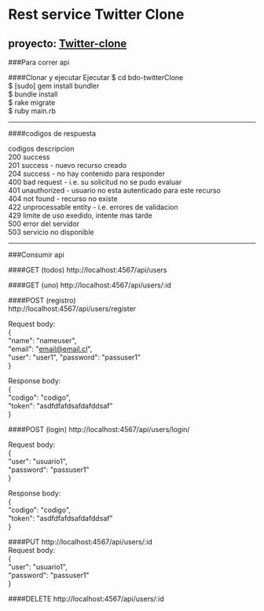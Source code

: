# Rest service Twitter Clone

proyecto: [Twitter-clone](https://github.com/bmonsalves/bdo-twitterClone)  
-------------------------------------
###Para correr api

####Clonar y ejecutar Ejecutar
$ cd bdo-twitterClone  
$ [sudo] gem install bundler  
$ bundle install  
$ rake migrate  
$ ruby main.rb  

------------------------------------
####codigos de respuesta

codigos 	descripcion  
200			success  
201			success - nuevo recurso creado  
204			success - no hay contenido para responder  
400			bad request - i.e. su solicitud no se pudo evaluar  
401			unauthorized - usuario no esta autenticado para este recurso  
404			not found - recurso no existe  
422			unprocessable entity - i.e. errores de validacion  
429			limite de uso exedido, intente mas tarde  
500			error del servidor  
503			servicio no disponible  

------------------------------------
###Consumir api

####GET (todos)
http://localhost:4567/api/users

####GET (uno)
http://localhost:4567/api/users/:id

####POST (registro)  
http://localhost:4567/api/users/register  

Request body:  
{  
  "name": "nameuser",  
  "email": "email@email.cl",  
  "user": "user1", 
  "password": "passuser1"  
}  

Response body:  
{  
	"codigo": "codigo",  
	"token": "asdfdfafdsafdafddsaf"  
}  

####POST (login)
http://localhost:4567/api/users/login/  

Request body:  
{  
  "user": "usuario1",  
  "password": "passuser1"  
}  

Response body:  
{  
	"codigo": "codigo",  
	"token": "asdfdfafdsafdafddsaf"  
} 

####PUT
http://localhost:4567/api/users/:id  
Request body:  
{  
  "user": "usuario1",  
  "password": "passuser1"  
} 

####DELETE
http://localhost:4567/api/users/:id 